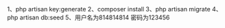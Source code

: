 1、php artisan key:generate
2、composer install
3、php artisan migrate
4、php artisan db:seed
5、用户名为814814814 密码为123456
